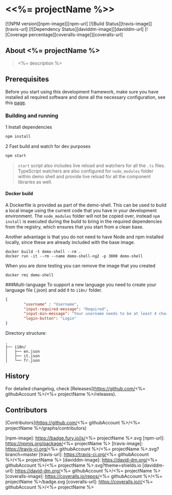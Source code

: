 # &lt;<%= projectName %>&gt;
[![NPM version][npm-image]][npm-url] 
[![Build Status][travis-image]][travis-url] 
[![Dependency Status][daviddm-image]][daviddm-url]
[![Coverage percentage][coveralls-image]][coveralls-url]
                   
## About <%= projectName %>
> <%= description %>


## Prerequisites

Before you start using this development framework, make sure you have installed all required software and done all the 
necessary configuration, see this [page](PREREQUISITES.md).

### Building and running

1 Install dependencies

```sh
npm install
```

2 Fast build and watch for dev purposes

```sh
npm start
```

>`start` script also includes live reload and watchers for all the `.ts` files.
TypeScript watchers are also configured for `node_modules` folder within demo shell
and provide live reload for all the component libraries as well.

#### Docker build

A Dockerfile is provided as part of the demo-shell. This can be used to build a local image using the current code
that you have in your development environment. The `node_modules` folder will not be copied over, instead `npm install`
is executed during the build to bring in the required dependencies from the registry, which ensures that you start from
a clean base.

Another advantage is that you do not need to have Node and npm installed locally, since these are already included with the
base image.

    docker build -t demo-shell --rm .
    docker run -it --rm --name demo-shell-ng2 -p 3000 demo-shell

When you are done testing you can remove the image that you created

    docker rmi demo-shell

###Multi-language
To support a new language you need to create your language file (.json) and add it to `i18n/` folder.

```json
{
        "username" : "Username",
        "input-required-message": "Required",
        "input-min-message": "Your username needs to be at least 4 characters.",
        "login-button": "Login"
}
```

Directory structure:
```
.
├── i18n/
│   ├── en.json
│   ├── it.json
│   └── fr.json
```


## History

For detailed changelog, check [Releases](https://github.com/<%= githubAccount %>/<%= projectName %>/releases).

## Contributors

[Contributors](https://github.com/<%= githubAccount %>/<%= projectName %>/graphs/contributors)


[npm-image]: https://badge.fury.io/js/<%= projectName %>.svg
[npm-url]: https://npmjs.org/package/<%= projectName %>
[travis-image]: https://travis-ci.org/<%= githubAccount %>/<%= projectName %>.svg?branch=master
[travis-url]: https://travis-ci.org/<%= githubAccount %>/<%= projectName %>
[daviddm-image]: https://david-dm.org/<%= githubAccount %>/<%= projectName %>.svg?theme=shields.io
[daviddm-url]: https://david-dm.org/<%= githubAccount %>/<%= projectName %>
[coveralls-image]: https://coveralls.io/repos/<%= githubAccount %>/<%= projectName %>/badge.svg
[coveralls-url]: https://coveralls.io/r/<%= githubAccount %>/<%= projectName %>
